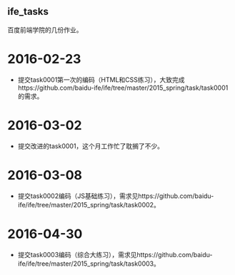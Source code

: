 ife_tasks
---
百度前端学院的几份作业。

2016-02-23
===
- 提交task0001第一次的编码（HTML和CSS练习），大致完成https://github.com/baidu-ife/ife/tree/master/2015_spring/task/task0001的需求。

2016-03-02
===
- 提交改进的task0001，这个月工作忙了耽搁了不少。

2016-03-08
===
- 提交task0002编码（JS基础练习），需求见https://github.com/baidu-ife/ife/tree/master/2015_spring/task/task0002。

2016-04-30
===
- 提交task0003编码（综合大练习），需求见https://github.com/baidu-ife/ife/tree/master/2015_spring/task/task0003。